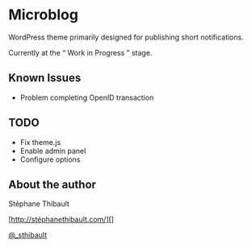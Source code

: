 Microblog
==========

WordPress theme primarily designed for publishing short notifications.

Currently at the “ Work in Progress ” stage.


Known Issues
-------------

* Problem completing OpenID transaction


TODO
-----
* Fix theme.js
* Enable admin panel
* Configure options


About the author
-----------------

Stéphane Thibault

[http://stéphanethibault.com/][]

[@_sthibault][]

[http://stéphanethibault.com/]: http://xn--stphanethibault-cnb.com/
[@_sthibault]: https://twitter.com/_sthibault